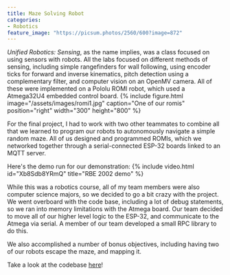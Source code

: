 ```yaml
---
title: Maze Solving Robot
categories:
- Robotics
feature_image: "https://picsum.photos/2560/600?image=872"
---
```


*Unified Robotics: Sensing*, as the name implies, was a class focused on using sensors with robots. All the labs focused on different methods of sensing, including simple rangefinders for wall following, using encoder ticks for forward and inverse kinematics, pitch detection using a complementary filter, and computer vision on an OpenMV camera. All of these were implemented on a Pololu ROMI robot, which used a Atmega32U4 embedded control board. 
{% include figure.html image="/assets/images/romi1.jpg" caption="One of our romis" position="right" width="300" height="800" %}


For the final project, I had to work with two other teammates to combine all that we learned to program our robots to autonomously navigate a simple random maze. All of us designed and programmed ROMIs, which we networked together through a serial-connected ESP-32 boards linked to an MQTT server. 

Here's the demo run for our demonstration:
{% include video.html id="Xb8Sdb8YRmQ" title="RBE 2002 demo" %}

While this was a robotics course, all of my team members were also computer science majors, so we decided to go a bit crazy with the project. We went overboard with the code base, including a lot of debug statements, so we ran into memory limitations with the Atmega board. Our team decided to move all of our higher level logic to the ESP-32, and communicate to the Atmega via serial. A member of our team developed a small RPC library to do this. 

We also accomplished a number of bonus objectives, including having two of our robots escape the maze, and mapping it.

Take a look at the codebase [here](/assets/code/final-project-team-12-final.zip)!